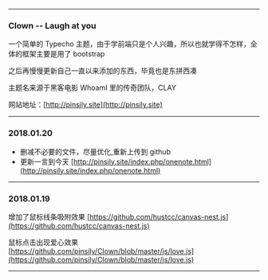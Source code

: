 -----
### Clown -- Laugh at you

一个简单的 Typecho 主题，由于学前端只是个人兴趣，所以也就学得不怎样，全体的框架主要是用了 bootstrap

之后再慢慢更新自己一直以来添加的东西，毕竟也是东拼西凑

主题名来源于黑客电影 WhoamI 里的传奇团队，CLAY

网站地址：[http://pinsily.site](http://pinsily.site)

------
### 2018.01.20
- 删减不必要的文件，尽量优化,重新上传到 github
- 更新一言到今天 [http://pinsily.site/index.php/onenote.html](http://pinsily.site/index.php/onenote.html)

-------
### 2018.01.19
增加了鼠标线条吸附效果 [https://github.com/hustcc/canvas-nest.js](https://github.com/hustcc/canvas-nest.js)

鼠标点击出现爱心效果 [https://github.com/pinsily/Clown/blob/master/js/love.js](https://github.com/pinsily/Clown/blob/master/js/love.js)


--------